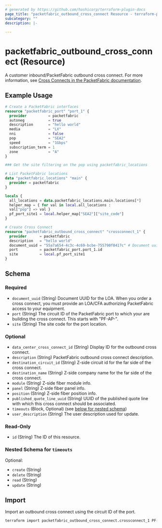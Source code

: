 ```yaml
---
# generated by https://github.com/hashicorp/terraform-plugin-docs
page_title: "packetfabric_outbound_cross_connect Resource - terraform-provider-packetfabric"
subcategory: ""
description: |-
  
---
```


# packetfabric_outbound_cross_connect (Resource)

A customer inbound/PacketFabric outbound cross connect. For more information, see [Cross Connects in the PacketFabric documentation](https://docs.packetfabric.com/xconnect/).

## Example Usage

```terraform
# Create a PacketFabric interfaces
resource "packetfabric_port" "port_1" {
  provider          = packetfabric
  autoneg           = true
  description       = "hello world"
  media             = "LX"
  nni               = false
  pop               = "SEA2"
  speed             = "1Gbps"
  subscription_term = 1
  zone              = "A"
}

### Get the site filtering on the pop using packetfabric_locations

# List PacketFabric locations
data "packetfabric_locations" "main" {
  provider = packetfabric
}

locals {
  all_locations = data.packetfabric_locations.main.locations[*]
  helper_map = { for val in local.all_locations :
  val["pop"] => val }
  pf_port_site1 = local.helper_map["SEA2"]["site_code"]
}

# Create Cross Connect
resource "packetfabric_outbound_cross_connect" "crossconnect_1" {
  provider      = packetfabric
  description   = "hello world"
  document_uuid = "55a7a654-4c3c-4c69-bcbe-755790f0417c" # Document uuid for the LOA
  port          = packetfabric_port.port_1.id
  site          = local.pf_port_site1
}
```

<!-- schema generated by tfplugindocs -->
## Schema

### Required

- `document_uuid` (String) Document UUID for the LOA. When you order a cross connect, you must provide an LOA/CFA authorizing PacketFabric access to your equipment.
- `port` (String) The circuit ID of the PacketFabric port to which your are building the cross connect. This starts with "PF-AP-".
- `site` (String) The site code for the port location.

### Optional

- `data_center_cross_connect_id` (String) Display ID for the outbound cross connect.
- `description` (String) PacketFabric outbound cross connect description.
- `destination_circuit_id` (String) Z-side circuit id for the far side of the cross connect.
- `destination_name` (String) Z-side company name for the far side of the cross connect.
- `module` (String) Z-side fiber module info.
- `panel` (String) Z-side fiber panel info.
- `position` (String) Z-side fiber position info.
- `published_quote_line_uuid` (String) UUID of the published quote line with which this cross connect should be associated.
- `timeouts` (Block, Optional) (see [below for nested schema](#nestedblock--timeouts))
- `user_description` (String) The user description used for update.

### Read-Only

- `id` (String) The ID of this resource.

<a id="nestedblock--timeouts"></a>
### Nested Schema for `timeouts`

Optional:

- `create` (String)
- `delete` (String)
- `read` (String)
- `update` (String)




## Import

Import an outbound cross connect using the circuit ID of the port.

```bash
terraform import packetfabric_outbound_cross_connect.crossconnect_1 PF-AP-WDC1-1726464
```